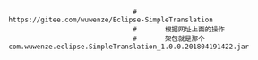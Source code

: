                                    #       https://gitee.com/wuwenze/Eclipse-SimpleTranslation
                                   #       根据网址上面的操作
                                   #       架包就是那个com.wuwenze.eclipse.SimpleTranslation_1.0.0.201804191422.jar
